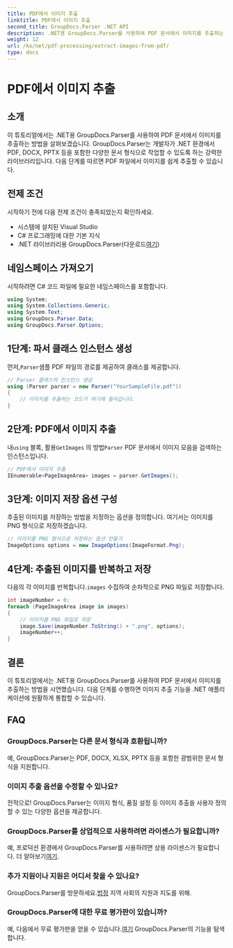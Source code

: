 ```yaml
---
title: PDF에서 이미지 추출
linktitle: PDF에서 이미지 추출
second_title: GroupDocs.Parser .NET API
description: .NET용 GroupDocs.Parser를 사용하여 PDF 문서에서 이미지를 추출하는 방법을 알아보세요. 코드 예제가 포함된 단계별 가이드입니다.
weight: 12
url: /ko/net/pdf-processing/extract-images-from-pdf/
type: docs
---
```

# PDF에서 이미지 추출

## 소개
이 튜토리얼에서는 .NET용 GroupDocs.Parser를 사용하여 PDF 문서에서 이미지를 추출하는 방법을 살펴보겠습니다. GroupDocs.Parser는 개발자가 .NET 환경에서 PDF, DOCX, PPTX 등을 포함한 다양한 문서 형식으로 작업할 수 있도록 하는 강력한 라이브러리입니다. 다음 단계를 따르면 PDF 파일에서 이미지를 쉽게 추출할 수 있습니다.
## 전제 조건
시작하기 전에 다음 전제 조건이 충족되었는지 확인하세요.
- 시스템에 설치된 Visual Studio
- C# 프로그래밍에 대한 기본 지식
-  .NET 라이브러리용 GroupDocs.Parser(다운로드[여기](https://releases.groupdocs.com/parser/net/))

## 네임스페이스 가져오기
시작하려면 C# 코드 파일에 필요한 네임스페이스를 포함합니다.
```csharp
using System;
using System.Collections.Generic;
using System.Text;
using GroupDocs.Parser.Data;
using GroupDocs.Parser.Options;
```
## 1단계: 파서 클래스 인스턴스 생성
 먼저,`Parser`샘플 PDF 파일의 경로를 제공하여 클래스를 제공합니다.
```csharp
// Parser 클래스의 인스턴스 생성
using (Parser parser = new Parser("YourSampleFile.pdf"))
{
    // 이미지를 추출하는 코드가 여기에 들어갑니다.
}
```
## 2단계: PDF에서 이미지 추출
 내`using` 블록, 활용`GetImages` 의 방법`Parser` PDF 문서에서 이미지 모음을 검색하는 인스턴스입니다.
```csharp
// PDF에서 이미지 추출
IEnumerable<PageImageArea> images = parser.GetImages();
```
## 3단계: 이미지 저장 옵션 구성
추출된 이미지를 저장하는 방법을 지정하는 옵션을 정의합니다. 여기서는 이미지를 PNG 형식으로 저장하겠습니다.
```csharp
// 이미지를 PNG 형식으로 저장하는 옵션 만들기
ImageOptions options = new ImageOptions(ImageFormat.Png);
```
## 4단계: 추출된 이미지를 반복하고 저장
 다음의 각 이미지를 반복합니다.`images` 수집하여 순차적으로 PNG 파일로 저장합니다.
```csharp
int imageNumber = 0;
foreach (PageImageArea image in images)
{
    // 이미지를 PNG 파일로 저장
    image.Save(imageNumber.ToString() + ".png", options);
    imageNumber++;
}
```

## 결론
이 튜토리얼에서는 .NET용 GroupDocs.Parser를 사용하여 PDF 문서에서 이미지를 추출하는 방법을 시연했습니다. 다음 단계를 수행하면 이미지 추출 기능을 .NET 애플리케이션에 원활하게 통합할 수 있습니다.

## FAQ
### GroupDocs.Parser는 다른 문서 형식과 호환됩니까?
예, GroupDocs.Parser는 PDF, DOCX, XLSX, PPTX 등을 포함한 광범위한 문서 형식을 지원합니다.
### 이미지 추출 옵션을 수정할 수 있나요?
전적으로! GroupDocs.Parser는 이미지 형식, 품질 설정 등 이미지 추출을 사용자 정의할 수 있는 다양한 옵션을 제공합니다.
### GroupDocs.Parser를 상업적으로 사용하려면 라이센스가 필요합니까?
 예, 프로덕션 환경에서 GroupDocs.Parser를 사용하려면 상용 라이센스가 필요합니다. 더 알아보기[여기](https://purchase.groupdocs.com/buy).
### 추가 지원이나 지원은 어디서 찾을 수 있나요?
 GroupDocs.Parser를 방문하세요.[법정](https://forum.groupdocs.com/c/parser/17) 지역 사회의 지원과 지도를 위해.
### GroupDocs.Parser에 대한 무료 평가판이 있습니까?
 예, 다음에서 무료 평가판을 얻을 수 있습니다.[여기](https://releases.groupdocs.com/) GroupDocs.Parser의 기능을 탐색합니다.